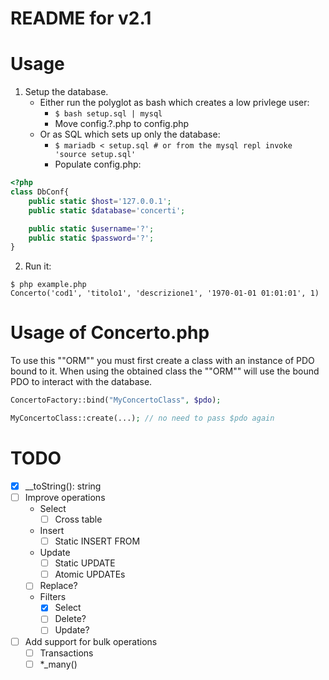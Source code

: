 # README for v2.1


# Usage 
1. Setup the database.
    - Either run the polyglot as bash which creates a low privlege user:
        - `$ bash setup.sql | mysql` 
        - Move config.?.php to config.php
    - Or as SQL which sets up only the database:
        - `$ mariadb < setup.sql # or from the mysql repl invoke 'source setup.sql'`
        - Populate config.php:
```php
<?php
class DbConf{
    public static $host='127.0.0.1';
    public static $database='concerti';

    public static $username='?';
    public static $password='?';
}
```

2. Run it:
```
$ php example.php
Concerto('cod1', 'titolo1', 'descrizione1', '1970-01-01 01:01:01', 1)
```

# Usage of Concerto.php
To use this ""ORM"" you must first create a class with an instance of PDO bound to it.
When using the obtained class the ""ORM"" will use the bound PDO to interact with the database. 

```php
ConcertoFactory::bind("MyConcertoClass", $pdo);

MyConcertoClass::create(...); // no need to pass $pdo again
```

# TODO 
- [x] \_\_toString(): string
- [ ] Improve operations 
    - Select
        - [ ] Cross table
    - Insert
        - [ ] Static INSERT FROM
    - Update 
        - [ ] Static UPDATE
        - [ ] Atomic UPDATEs
    - [ ] Replace?
    - Filters
        - [x] Select
        - [ ] Delete?
        - [ ] Update?

- [ ] Add support for bulk operations
    - [ ] Transactions
    - [ ] \*\_many()
